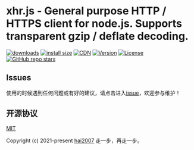# xhr.js - General purpose HTTP / HTTPS client for node.js. Supports transparent gzip / deflate decoding.

<p>
  <a href="https://hai2007.gitee.io/npm-downloads?interval=7&packages=@hai2007/xhr"><img src="https://img.shields.io/npm/dm/@hai2007/xhr.svg" alt="downloads"></a>
  <a href="https://packagephobia.now.sh/result?p=@hai2007/xhr"><img src="https://packagephobia.now.sh/badge?p=@hai2007/xhr" alt="install size"></a>
  <a href="https://www.jsdelivr.com/package/npm/@hai2007/xhr"><img src="https://data.jsdelivr.com/v1/package/npm/@hai2007/xhr/badge" alt="CDN"></a>
  <a href="https://www.npmjs.com/package/@hai2007/xhr"><img src="https://img.shields.io/npm/v/@hai2007/xhr.svg" alt="Version"></a>
  <a href="https://github.com/hai2007/xhr.js/blob/master/LICENSE"><img src="https://img.shields.io/npm/l/@hai2007/xhr.svg" alt="License"></a>
  <a href="https://github.com/hai2007/xhr.js" target='_blank'><img alt="GitHub repo stars" src="https://img.shields.io/github/stars/hai2007/xhr.js?style=social"></a>
</p>

## Issues
使用的时候遇到任何问题或有好的建议，请点击进入[issue](https://github.com/hai2007/xhr.js/issues)，欢迎参与维护！

开源协议
---------------------------------------
[MIT](https://github.com/hai2007/xhr.js/blob/master/LICENSE)

Copyright (c) 2021-present [hai2007](https://hai2007.gitee.io/sweethome/) 走一步，再走一步。
